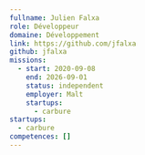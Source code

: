 ```yaml
---
fullname: Julien Falxa
role: Développeur
domaine: Développement
link: https://github.com/jfalxa
github: jfalxa
missions:
  - start: 2020-09-08
    end: 2026-09-01
    status: independent
    employer: Malt
    startups:
      - carbure
startups:
  - carbure
competences: []
---
```

